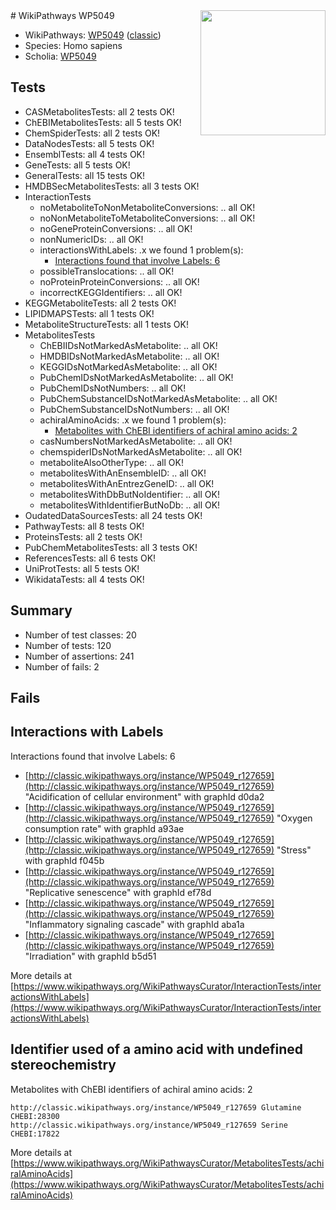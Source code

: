 <img style="float: right; width: 200px" src="https://upload.wikimedia.org/wikipedia/commons/thumb/8/83/Wplogo_with_text_500.png/640px-Wplogo_with_text_500.png" />
# WikiPathways WP5049

* WikiPathways: [WP5049](https://wikipathways.org/pathways/WP5049) ([classic](https://classic.wikipathways.org/instance/WP5049))
* Species: Homo sapiens
* Scholia: [WP5049](https://scholia.toolforge.org/wikipathways/WP5049)
## Tests
* CASMetabolitesTests: all 2 tests OK!
* ChEBIMetabolitesTests: all 5 tests OK!
* ChemSpiderTests: all 2 tests OK!
* DataNodesTests: all 5 tests OK!
* EnsemblTests: all 4 tests OK!
* GeneTests: all 5 tests OK!
* GeneralTests: all 15 tests OK!
* HMDBSecMetabolitesTests: all 3 tests OK!
* InteractionTests
    * noMetaboliteToNonMetaboliteConversions: .. all OK!
    * noNonMetaboliteToMetaboliteConversions: .. all OK!
    * noGeneProteinConversions: .. all OK!
    * nonNumericIDs: .. all OK!
    * interactionsWithLabels: .x we found 1 problem(s):
        * [Interactions found that involve Labels: 6](#630d267d)
    * possibleTranslocations: .. all OK!
    * noProteinProteinConversions: .. all OK!
    * incorrectKEGGIdentifiers: .. all OK!
* KEGGMetaboliteTests: all 2 tests OK!
* LIPIDMAPSTests: all 1 tests OK!
* MetaboliteStructureTests: all 1 tests OK!
* MetabolitesTests
    * ChEBIIDsNotMarkedAsMetabolite: .. all OK!
    * HMDBIDsNotMarkedAsMetabolite: .. all OK!
    * KEGGIDsNotMarkedAsMetabolite: .. all OK!
    * PubChemIDsNotMarkedAsMetabolite: .. all OK!
    * PubChemIDsNotNumbers: .. all OK!
    * PubChemSubstanceIDsNotMarkedAsMetabolite: .. all OK!
    * PubChemSubstanceIDsNotNumbers: .. all OK!
    * achiralAminoAcids: .x we found 1 problem(s):
        * [Metabolites with ChEBI identifiers of achiral amino acids: 2](#9c17608f)
    * casNumbersNotMarkedAsMetabolite: .. all OK!
    * chemspiderIDsNotMarkedAsMetabolite: .. all OK!
    * metaboliteAlsoOtherType: .. all OK!
    * metabolitesWithAnEnsembleID: .. all OK!
    * metabolitesWithAnEntrezGeneID: .. all OK!
    * metabolitesWithDbButNoIdentifier: .. all OK!
    * metabolitesWithIdentifierButNoDb: .. all OK!
* OudatedDataSourcesTests: all 24 tests OK!
* PathwayTests: all 8 tests OK!
* ProteinsTests: all 2 tests OK!
* PubChemMetabolitesTests: all 3 tests OK!
* ReferencesTests: all 6 tests OK!
* UniProtTests: all 5 tests OK!
* WikidataTests: all 4 tests OK!


## Summary

* Number of test classes: 20
* Number of tests: 120
* Number of assertions: 241
* Number of fails: 2

## Fails

<a name="630d267d" />

## Interactions with Labels

Interactions found that involve Labels: 6

* [http://classic.wikipathways.org/instance/WP5049_r127659](http://classic.wikipathways.org/instance/WP5049_r127659) "Acidification of
cellular environment" with graphId d0da2
* [http://classic.wikipathways.org/instance/WP5049_r127659](http://classic.wikipathways.org/instance/WP5049_r127659) "Oxygen consumption
rate" with graphId a93ae
* [http://classic.wikipathways.org/instance/WP5049_r127659](http://classic.wikipathways.org/instance/WP5049_r127659) "Stress" with graphId f045b
* [http://classic.wikipathways.org/instance/WP5049_r127659](http://classic.wikipathways.org/instance/WP5049_r127659) "Replicative
senescence" with graphId ef78d
* [http://classic.wikipathways.org/instance/WP5049_r127659](http://classic.wikipathways.org/instance/WP5049_r127659) "Inflammatory
signaling cascade" with graphId aba1a
* [http://classic.wikipathways.org/instance/WP5049_r127659](http://classic.wikipathways.org/instance/WP5049_r127659) "Irradiation" with graphId b5d51


More details at [https://www.wikipathways.org/WikiPathwaysCurator/InteractionTests/interactionsWithLabels](https://www.wikipathways.org/WikiPathwaysCurator/InteractionTests/interactionsWithLabels)

<a name="9c17608f" />

## Identifier used of a amino acid with undefined stereochemistry

Metabolites with ChEBI identifiers of achiral amino acids: 2
```
http://classic.wikipathways.org/instance/WP5049_r127659 Glutamine CHEBI:28300
http://classic.wikipathways.org/instance/WP5049_r127659 Serine CHEBI:17822
```

More details at [https://www.wikipathways.org/WikiPathwaysCurator/MetabolitesTests/achiralAminoAcids](https://www.wikipathways.org/WikiPathwaysCurator/MetabolitesTests/achiralAminoAcids)

